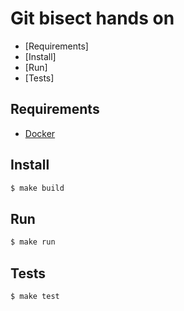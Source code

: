 # Git bisect hands on

- [Requirements]
- [Install]
- [Run]
- [Tests]

## Requirements

- [Docker](https://www.docker.com/products/docker-desktop)

## Install

```sh
$ make build
```

## Run

```sh
$ make run
```

## Tests

```sh
$ make test
```
